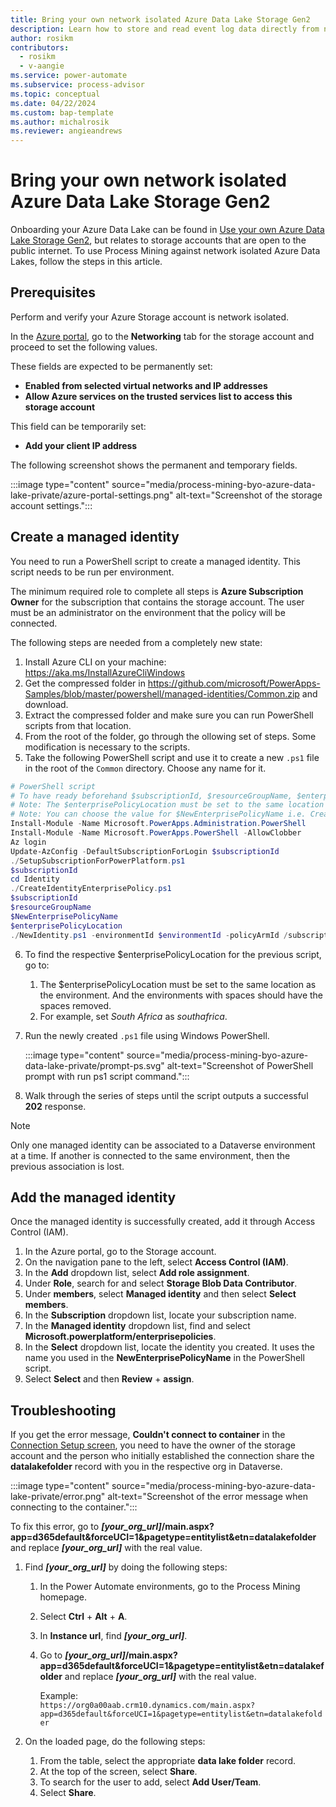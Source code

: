 ```yaml
---
title: Bring your own network isolated Azure Data Lake Storage Gen2
description: Learn how to store and read event log data directly from network isolated Azure Data Lake Storage Gen2.
author: rosikm
contributors:
  - rosikm
  - v-aangie 
ms.service: power-automate
ms.subservice: process-advisor
ms.topic: conceptual
ms.date: 04/22/2024
ms.custom: bap-template
ms.author: michalrosik
ms.reviewer: angieandrews
---
```


# Bring your own network isolated Azure Data Lake Storage Gen2

Onboarding your Azure Data Lake can be found in [Use your own Azure Data Lake Storage Gen2](process-mining-byo-azure-data-lake.md), but relates to storage accounts that are open to the public internet. To use Process Mining against network isolated Azure Data Lakes, follow the steps in this article.

## Prerequisites

Perform and verify your Azure Storage account is network isolated.

In the [Azure portal](https://portal.azure.com), go to the **Networking** tab for the storage account and proceed to set the following values.

These fields are expected to be permanently set:
- **Enabled from selected virtual networks and IP addresses**
- **Allow Azure services on the trusted services list to access this storage account** 

 This field can be temporarily set:
- **Add your client IP address** 

The following screenshot shows the permanent and temporary fields.

:::image type="content" source="media/process-mining-byo-azure-data-lake-private/azure-portal-settings.png" alt-text="Screenshot of the storage account settings.":::

## Create a managed identity

You need to run a PowerShell script to create a managed identity. This script needs to be run per environment.

The minimum required role to complete all steps is **Azure Subscription Owner** for the subscription that contains the storage account. The user must be an administrator on the environment that the policy will be connected.

The following steps are needed from a completely new state:

1. Install Azure CLI on your machine: https://aka.ms/InstallAzureCliWindows
1. Get the compressed folder in https://github.com/microsoft/PowerApps-Samples/blob/master/powershell/managed-identities/Common.zip and download.
1. Extract the compressed folder and make sure you can run PowerShell scripts from that location.
1. From the root of the folder, go through the ollowing set of steps. Some modification is necessary to the scripts.
1. Take the following PowerShell script and use it to create a new `.ps1` file in the root of the `Common` directory. Choose any name for it.

```powershell
# PowerShell script
# To have ready beforehand $subscriptionId, $resourceGroupName, $enterprisePolicyLocation, $environmentId
# Note: The $enterprisePolicyLocation must be set to the same location as the environment. And the environments with spaces should have the spaces removed i.e. “South Africa” -> “southafrica”
# Note: You can choose the value for $NewEnterprisePolicyName i.e. CreateMSITokenForExternalLake  
Install-Module -Name Microsoft.PowerApps.Administration.PowerShell
Install-Module -Name Microsoft.PowerApps.PowerShell -AllowClobber
Az login
Update-AzConfig -DefaultSubscriptionForLogin $subscriptionId
./SetupSubscriptionForPowerPlatform.ps1
$subscriptionId
cd Identity
./CreateIdentityEnterprisePolicy.ps1
$subscriptionId
$resourceGroupName
$NewEnterprisePolicyName
$enterprisePolicyLocation
./NewIdentity.ps1 -environmentId $environmentId -policyArmId /subscriptions/$subscriptionId/resourceGroups/$resourceGroupName/providers/Microsoft.PowerPlatform/enterprisePolicies/$NewEnterprisePolicyName -endpoint prod
```

6. To find the respective $enterprisePolicyLocation for the previous script, go to:
    1. The $enterprisePolicyLocation must be set to the same location as the environment. And the environments with spaces should have the spaces removed.
    1. For example, set  *South Africa* as *southafrica*.
1. Run the newly created `.ps1` file using Windows PowerShell.

    :::image type="content" source="media/process-mining-byo-azure-data-lake-private/prompt-ps.svg" alt-text="Screenshot of PowerShell prompt with run ps1 script command.":::

1. Walk through the series of steps until the script outputs a successful **202** response.

> [!NOTE]
> Only one managed identity can be associated to a Dataverse environment at a time. If another is connected to the same environment, then the previous association is lost.

## Add the managed identity

Once the managed identity is successfully created, add it through Access Control (IAM).

1. In the Azure portal, go to the Storage account.
1. On the navigation pane to the left, select **Access Control (IAM)**.
1. In the **Add** dropdown list, select **Add role assignment**.
1. Under **Role**, search for and select **Storage Blob Data Contributor**.
1. Under **members**, select **Managed identity** and then select **Select members**.
1. In the **Subscription** dropdown list, locate your subscription name.
1. In the **Managed identity** dropdown list, find and select **Microsoft.powerplatform/enterprisepolicies**.
1. In the **Select** dropdown list, locate the identity you created. It uses the name you used in the **NewEnterprisePolicyName** in the PowerShell script.
1. Select **Select** and then **Review** + **assign**.

## Troubleshooting

If you get the error message, **Couldn't connect to container** in the [Connection Setup screen](process-mining-byo-azure-data-lake.md), you need to have the owner of the storage account and the person who initially established the connection share the **datalakefolder** record with you in the respective org in Dataverse.  

:::image type="content" source="media/process-mining-byo-azure-data-lake-private/error.png" alt-text="Screenshot of the error message when connecting to the container.":::

To fix this error, go to ***[your_org_url]*****/main.aspx?app=d365default&forceUCI=1&pagetype=entitylist&etn=datalakefolder** and replace ***[your_org_url]*** with the real value.

1. Find ***[your_org_url]*** by doing the following steps:
    1. In the Power Automate environments, go to the Process Mining homepage.
    1. Select **Ctrl** + **Alt** + **A**.
    1. In **Instance url**, find ***[your_org_url]***.
    1. Go to ***[your_org_url]*****/main.aspx?app=d365default&forceUCI=1&pagetype=entitylist&etn=datalakefolder** and replace ***[your_org_url]*** with the real value.

        Example:<br/>
        `https://org0a00aab.crm10.dynamics.com/main.aspx?app=d365default&forceUCI=1&pagetype=entitylist&etn=datalakefolder`

1. On the loaded page, do the following steps:
    1. From the table, select the appropriate **data lake folder** record.
    1. At the top of the screen, select **Share**.
    1. To search for the user to add, select **Add User/Team**.
    1. Select **Share**.
